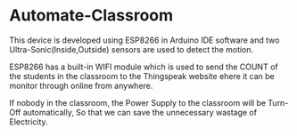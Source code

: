 # Automate-Classroom
This device is developed using ESP8266 in Arduino IDE software and two Ultra-Sonic(Inside,Outside) sensors are used to detect the motion.

ESP8266 has a built-in WIFI module which is used to send the COUNT of the students in the classroom to the Thingspeak website ehere it can be monitor through online from anywhere.

If nobody in the classroom, the Power Supply to the classroom will be Turn-Off automatically, So that we can save the unnecessary wastage of Electricity.
